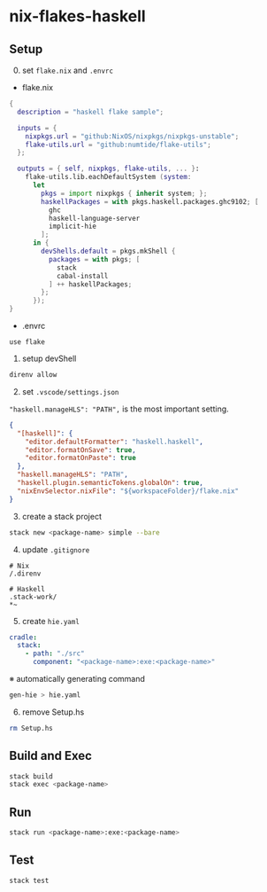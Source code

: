 # nix-flakes-haskell

## Setup

0. set `flake.nix` and `.envrc`

- flake.nix

```nix
{
  description = "haskell flake sample";

  inputs = {
    nixpkgs.url = "github:NixOS/nixpkgs/nixpkgs-unstable";
    flake-utils.url = "github:numtide/flake-utils";
  };

  outputs = { self, nixpkgs, flake-utils, ... }:
    flake-utils.lib.eachDefaultSystem (system:
      let
        pkgs = import nixpkgs { inherit system; };
        haskellPackages = with pkgs.haskell.packages.ghc9102; [
          ghc
          haskell-language-server
          implicit-hie
        ];
      in {
        devShells.default = pkgs.mkShell {
          packages = with pkgs; [
            stack
            cabal-install
          ] ++ haskellPackages;
        };
      });
}
```

- .envrc

```
use flake
```

1. setup devShell

```sh
direnv allow
```

2. set `.vscode/settings.json`

`"haskell.manageHLS": "PATH",` is the most important setting.

```json
{
  "[haskell]": {
    "editor.defaultFormatter": "haskell.haskell",
    "editor.formatOnSave": true,
    "editor.formatOnPaste": true
  },
  "haskell.manageHLS": "PATH",
  "haskell.plugin.semanticTokens.globalOn": true,
  "nixEnvSelector.nixFile": "${workspaceFolder}/flake.nix"
}
```

3. create a stack project

```sh
stack new <package-name> simple --bare
```

4. update `.gitignore`

```
# Nix
/.direnv

# Haskell
.stack-work/
*~
```

5. create `hie.yaml`


```yaml
cradle:
  stack:
    - path: "./src"
      component: "<package-name>:exe:<package-name>"
```

※ automatically generating command

```sh
gen-hie > hie.yaml
```

6. remove Setup.hs

```sh
rm Setup.hs
```

## Build and Exec

```sh
stack build
stack exec <package-name>
```

## Run

```sh
stack run <package-name>:exe:<package-name>
```

## Test

```sh
stack test
```
